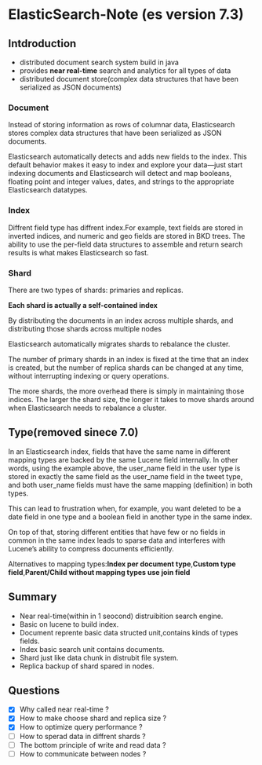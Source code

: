 # ElasticSearch-Note (es version 7.3)

## Intdroduction

  - distributed document search system build in java
  - provides **near real-time** search and analytics for all types of data
  - distributed document store(complex data structures that have been serialized as JSON documents)

### Document

Instead of storing information as rows of columnar data, Elasticsearch stores complex data structures that have been serialized as JSON documents.

Elasticsearch automatically detects and adds new fields to the index. This default behavior makes it easy to index and explore your data—​just start indexing documents and Elasticsearch will detect and map booleans, floating point and integer values, dates, and strings to the appropriate Elasticsearch datatypes.

### Index

Diffrent field type has diffrent index.For example, text fields are stored in inverted indices, and numeric and geo fields are stored in BKD trees. The ability to use the per-field data structures to assemble and return search results is what makes Elasticsearch so fast.

### Shard

There are two types of shards: primaries and replicas.

**Each shard is actually a self-contained index**

By distributing the documents in an index across multiple shards, and distributing those shards across multiple nodes

Elasticsearch automatically migrates shards to rebalance the cluster.

The number of primary shards in an index is fixed at the time that an index is created, but the number of replica shards can be changed at any time, without interrupting indexing or query operations.

The more shards, the more overhead there is simply in maintaining those indices. The larger the shard size, the longer it takes to move shards around when Elasticsearch needs to rebalance a cluster.

## Type(removed sinece 7.0)

In an Elasticsearch index, fields that have the same name in different mapping types are backed by the same Lucene field internally. In other words, using the example above, the user_name field in the user type is stored in exactly the same field as the user_name field in the tweet type, and both user_name fields must have the same mapping (definition) in both types.

This can lead to frustration when, for example, you want deleted to be a date field in one type and a boolean field in another type in the same index.

On top of that, storing different entities that have few or no fields in common in the same index leads to sparse data and interferes with Lucene’s ability to compress documents efficiently.

Alternatives to mapping types:**Index per document type**,**Custom type field**,**Parent/Child without mapping types use join field**

## Summary

-   Near real-time(within in 1 seocond) distruibition search engine.
-   Basic on lucene to build index.
-   Document reprente basic data structed unit,contains kinds of types fields.
-   Index basic search unit contains documents.
-   Shard just like data chunk in distrubit file system.
-   Replica backup of shard spared in nodes.

## Questions

- [x] Why called near real-time ?
- [x] How to make choose shard and replica size ?
- [x] How to optimize query performance ?  
- [ ] How to sperad data in diffrent shards ?
- [ ] The bottom principle of write and read data ?
- [ ] How to communicate between nodes ?